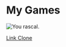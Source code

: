 # My Games
![You rascal.](http://i.imgur.com/ppfkm.png)

[Link Clone](gamedevbuilds/link_clone/link_clone.html)
